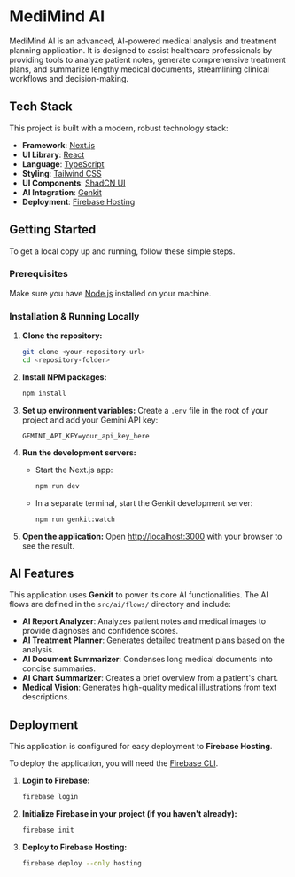 # MediMind AI

MediMind AI is an advanced, AI-powered medical analysis and treatment planning application. It is designed to assist healthcare professionals by providing tools to analyze patient notes, generate comprehensive treatment plans, and summarize lengthy medical documents, streamlining clinical workflows and decision-making.

## Tech Stack

This project is built with a modern, robust technology stack:

- **Framework**: [Next.js](https://nextjs.org/)
- **UI Library**: [React](https://reactjs.org/)
- **Language**: [TypeScript](https://www.typescriptlang.org/)
- **Styling**: [Tailwind CSS](https://tailwindcss.com/)
- **UI Components**: [ShadCN UI](https://ui.shadcn.com/)
- **AI Integration**: [Genkit](https://firebase.google.com/docs/genkit)
- **Deployment**: [Firebase Hosting](https://firebase.google.com/docs/hosting)

## Getting Started

To get a local copy up and running, follow these simple steps.

### Prerequisites

Make sure you have [Node.js](https://nodejs.org/) installed on your machine.

### Installation & Running Locally

1. **Clone the repository:**
   ```sh
   git clone <your-repository-url>
   cd <repository-folder>
   ```
2. **Install NPM packages:**
   ```sh
   npm install
   ```

3. **Set up environment variables:**
   Create a `.env` file in the root of your project and add your Gemini API key:
   ```
   GEMINI_API_KEY=your_api_key_here
   ```

4. **Run the development servers:**
   - Start the Next.js app:
     ```sh
     npm run dev
     ```
   - In a separate terminal, start the Genkit development server:
     ```sh
     npm run genkit:watch
     ```
   
5. **Open the application:**
   Open [http://localhost:3000](http://localhost:3000) with your browser to see the result.

## AI Features

This application uses **Genkit** to power its core AI functionalities. The AI flows are defined in the `src/ai/flows/` directory and include:

- **AI Report Analyzer**: Analyzes patient notes and medical images to provide diagnoses and confidence scores.
- **AI Treatment Planner**: Generates detailed treatment plans based on the analysis.
- **AI Document Summarizer**: Condenses long medical documents into concise summaries.
- **AI Chart Summarizer**: Creates a brief overview from a patient's chart.
- **Medical Vision**: Generates high-quality medical illustrations from text descriptions.

## Deployment

This application is configured for easy deployment to **Firebase Hosting**.

To deploy the application, you will need the [Firebase CLI](https://firebase.google.com/docs/cli).

1. **Login to Firebase:**
   ```sh
   firebase login
   ```
2. **Initialize Firebase in your project (if you haven't already):**
   ```sh
   firebase init
   ```
3. **Deploy to Firebase Hosting:**
   ```sh
   firebase deploy --only hosting
   ```
